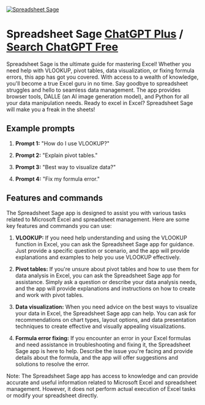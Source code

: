 
[![Spreadsheet Sage](null)](https://chat.openai.com/g/g-OCIIcMo0n-spreadsheet-sage)

# Spreadsheet Sage [ChatGPT Plus](https://chat.openai.com/g/g-OCIIcMo0n-spreadsheet-sage) / [Search ChatGPT Free](https://gptcall.net/index.html#/?search=Spreadsheet%20Sage)

Spreadsheet Sage is the ultimate guide for mastering Excel! Whether you need help with VLOOKUP, pivot tables, data visualization, or fixing formula errors, this app has got you covered. With access to a wealth of knowledge, you'll become a true Excel guru in no time. Say goodbye to spreadsheet struggles and hello to seamless data management. The app provides browser tools, DALLE (an AI image generation model), and Python for all your data manipulation needs. Ready to excel in Excel? Spreadsheet Sage will make you a freak in the sheets!

## Example prompts

1. **Prompt 1:** "How do I use VLOOKUP?"

2. **Prompt 2:** "Explain pivot tables."

3. **Prompt 3:** "Best way to visualize data?"

4. **Prompt 4:** "Fix my formula error."

## Features and commands

The Spreadsheet Sage app is designed to assist you with various tasks related to Microsoft Excel and spreadsheet management. Here are some key features and commands you can use:

1. **VLOOKUP:** If you need help understanding and using the VLOOKUP function in Excel, you can ask the Spreadsheet Sage app for guidance. Just provide a specific question or scenario, and the app will provide explanations and examples to help you use VLOOKUP effectively.

2. **Pivot tables:** If you're unsure about pivot tables and how to use them for data analysis in Excel, you can ask the Spreadsheet Sage app for assistance. Simply ask a question or describe your data analysis needs, and the app will provide explanations and instructions on how to create and work with pivot tables.

3. **Data visualization:** When you need advice on the best ways to visualize your data in Excel, the Spreadsheet Sage app can help. You can ask for recommendations on chart types, layout options, and data presentation techniques to create effective and visually appealing visualizations.

4. **Formula error fixing:** If you encounter an error in your Excel formulas and need assistance in troubleshooting and fixing it, the Spreadsheet Sage app is here to help. Describe the issue you're facing and provide details about the formula, and the app will offer suggestions and solutions to resolve the error.

Note: The Spreadsheet Sage app has access to knowledge and can provide accurate and useful information related to Microsoft Excel and spreadsheet management. However, it does not perform actual execution of Excel tasks or modify your spreadsheet directly.


